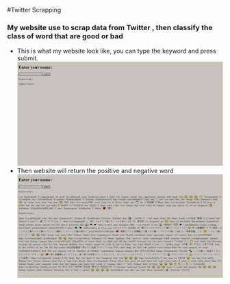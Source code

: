 #Twitter Scrapping
### My website use to scrap data from Twitter , then classify the class of word that are good or bad 
* This is what my website look like, you can type the keyword and press submit.
![home_page!](https://github.com/Nutdanai1221/NLP/blob/master/Assignment/Twitter_scraping/figure/1.png)
* Then website will return the positive and negative word
![home_page!](https://github.com/Nutdanai1221/NLP/blob/master/Assignment/Twitter_scraping/figure/2.png)
